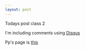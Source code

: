 ```yaml
---
layout: post
---
```

Todays post class 2

I'm including comments using [Disqus](http://www.disqus.com)

Pp's page is [this](http://priscillapi.github.io)
 
